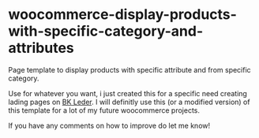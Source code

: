 # woocommerce-display-products-with-specific-category-and-attributes

Page template to display products with specific attribute and from specific category.

Use for whatever you want, i just created this for a specific need creating lading pages on [BK Leder](https://bkleder.nl/).
I will definitly use this (or a modified version) of this template for a lot of my future woocommerce projects.

If you have any comments on how to improve do let me know!
